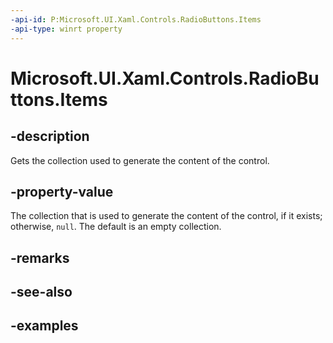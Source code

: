 ```yaml
---
-api-id: P:Microsoft.UI.Xaml.Controls.RadioButtons.Items
-api-type: winrt property
---
```


# Microsoft.UI.Xaml.Controls.RadioButtons.Items

<!--
public System.Collections.Generic.IList<object> Items { get; }
-->

## -description

Gets the collection used to generate the content of the control.

## -property-value

The collection that is used to generate the content of the control, if it exists; otherwise, `null`. The default is an empty collection.

## -remarks

## -see-also

## -examples

